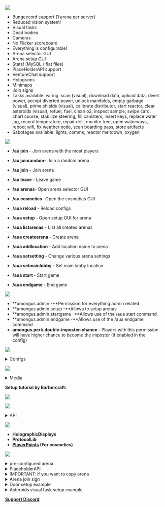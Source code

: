 ![](https://i.imgur.com/fyfad7m.png)



- Bungeecord support (1 arena per server)
- Reduced vision system!
- Visual tasks
- Dead bodies
- Cameras
- No Flicker scoreboard
- Everything is configurable!
- Arena selector GUI
- Arena setup GUI
- Stats! (MySQL / flat files)
- PlaceHolderAPI support
- VentureChat support
- Holograms
- Minimaps
- Join signs
- Tasks available: wiring, scan (visual), download data, upload data, divert power, accept diverted power, unlock manifolds, empty garbage (visual), prime shields (visual), calibrate distributor, start reactor, clear asteroids (visual), refuel, fuel, clean o2, inspect sample, swipe card, chart course, stabilize steering, fill canisters, insert keys, replace water jug, record temperature, repair drill, monitor tree, open waterways, reboot wifi, fix weather node, scan boarding pass, store artifacts
- Sabotages available: lights, comms, reactor meltdown, oxygen



![](https://i.imgur.com/8VcI50i.png)



- **/au join** - Join arena with the most players
- **/au joinrandom**- Join a random arena
- **/au join** <arena> - Join arena
- **/au leave** - Leave game
- **/au arenas**- Open arena selector GUI
- **/au cosmetics**- Open the cosmetics GUI



- **/aua reload** - Reload configs
- **/aua setup <arena>** - Open setup GUI for arena
- **/aua listarenas** - List all created arenas
- **/aua createarena <name> <min players> <max players> <imposters>** - Create arena
- **/aua addlocation <arena> <location name>** - Add location name to arena
- **/aua setsetting <arena> <setting to change>** - Change various arena settings
- **/aua setmainlobby** - Set main lobby location
- **/aua start <arena>** - Start game
- **/aua endgame <arena>** - End game



![](https://i.imgur.com/U8VZNDo.png)




- **amongus.admin -**Permission for everything admin related
- **amongus.admin.setup -**Allows to setup arenas
- **amongus.admin.startgame -**Allows use of the /aua start command
- **amongus.admin.endgame -**Allows use of the /aua endgame command
- **amongus.perk.double-imposter-chance** - Players with this permission will have higher chance to become the imposter
(if enabled in the config)




![](https://i.imgur.com/adamftQ.png)


<details>
  <summary>Configs</summary>
     
[config.yml](https://pastebin.com/n1GLEG3Z)

[messages.yml](https://pastebin.com/WezWTPkY)

[items.yml](https://pastebin.com/RnBdAvyL)

[sounds.yml](https://pastebin.com/X3y71a97)

[cosmetics.yml](https://pastebin.com/5gJ7Qmq5)

</details>



![](https://i.imgur.com/Fc4utSV.png)


<details>
  <summary>Media</summary>
  
**Clear asteroids task:**

![](https://i.imgur.com/SVsCFFw.gif)

**Unlock manifolds task:**

![](https://i.imgur.com/btXyhPc.gif)

**Submit scan visual task:**

![](https://i.imgur.com/yFalxKo.gif)

**Cameras:**

![](https://i.imgur.com/PVa7iFB.gif)

**Clear asteroids visual task:**

![](https://i.imgur.com/kNRFNan.gif)

**Top-down camera example:**

![](https://i.imgur.com/d0FrbJx.gif)

**Minimap:**

![](https://i.imgur.com/4dBQaAS.jpg)

**Join sign:**

![](https://i.imgur.com/LhoDbHt.jpg)

</details>

**Setup tutorial by Barbercraft:**

[![](http://img.youtube.com/vi/U67PcAZE7Qw/0.jpg)](http://www.youtube.com/watch?v=U67PcAZE7Qw "Setup tutorial by Barbercraft")



![](https://i.imgur.com/0fhIzRz.png)


<details>
  <summary>API</summary>

```java
// Get arena by name
Arena arena = AmongUsApi.getArena("arena");
// Get player info object
PlayerInfo pInfo = AmongUsApi.getPlayerInfo(player);

// Get a copy of the player stats
// Should always run this async!
HashMap<String, Integer> playerStats = AmongUsApi.getPlayerStats(player);

// Events:
   @EventHandler
    public void arenaGameStateChange(AUArenaGameStateChange ev) {
        ev.getArena();
        ev.getNewGameState();
    }

    @EventHandler
    public void arenaStart(AUArenaStart ev) {
        ev.getArena();
    }

    @EventHandler
    public void arenaPlayerLeave(AUArenaPlayerLeave ev) {
        ev.getArena();
        ev.getPlayer();
    }

    @EventHandler
    public void arenaPlayerJoin(AUArenaPlayerJoin ev) {
        ev.getArena();
        ev.getPlayer();
        // Cancellable
}

@EventHandler
public void arenaPlayerDeath(AUArenaPlayerDeath ev) {
    ev.getArena();
    ev.getPlayer(); // victim
    ev.getKilled(); // killed or ejected
    ev.getKiller(); // if killed
}
```

</details>


![](https://i.imgur.com/VUrebSs.png)


- **HolographicDisplays**
- **ProtocolLib**
- **[PlayerPoints](https://www.spigotmc.org/resources/playerpoints.80745/) (For cosmetics)**



![](https://i.imgur.com/NdHPBQY.png)


<details>
  <summary>pre-configured arena</summary>

There is a Polus map and a Skeld map in here.
[LINK](https://www.mediafire.com/file/l0eirwwmtrx7epx/AmongUs_Pre_Configured_arena.rar/file)
</details>


<details>
  <summary>PlaceholderAPI</summary>
```
%amongus_games_played%
%amongus_imposter_wins%
%amongus_crewmate_wins%
%amongus_total_wins%
%amongus_imposter_kills%
%amongus_tasks_completed%
%amongus_emergencies_called%
%amongus_bodies_reported%
%amongus_times_murdered%
%amongus_times_ejected%
%amongus_time_played%
%amongus_time_played_minutes%
%amongus_time_played_hours%
%amongus_time_played_days%
```

</details>

<details>
  <summary>IMPORTANT: if you want to copy arena</summary>
If you want to copy an arena or something you must delete "mapids" in the arena config
otherwise, minimaps in that arena won't work.
</details>

<details>
  <summary>Arena join sign</summary>
First line: [au]
Second line: arena name

![](https://i.imgur.com/Pp3xyJD.jpg)

</details>

<details>
  <summary>Door setup example</summary>
Note: once you set the two corners of the door it will be replaced with fake blocks only shown to you. (right-click to remove them)

![](https://i.imgur.com/BIaU6U3.gif)

</details>

<details>
  <summary>Asteroids visual task setup example</summary>
The cannons will fire in the direction you are facing.
 
![](https://i.imgur.com/s4uvUd4.gif)

</details>

**[Support Discord](https://discord.gg/KGRbaqts33)**

